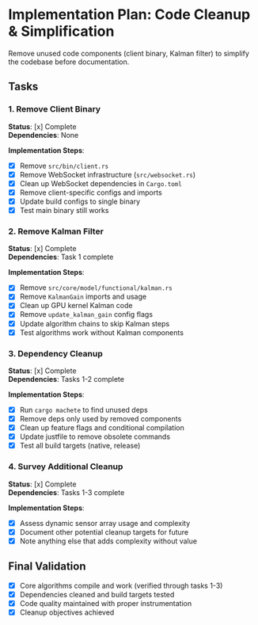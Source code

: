 # Implementation Plan: Code Cleanup & Simplification

Remove unused code components (client binary, Kalman filter) to simplify the codebase before documentation.

## Tasks

### 1. Remove Client Binary

**Status**: [x] Complete  
**Dependencies**: None

**Implementation Steps**:

- [x] Remove `src/bin/client.rs`
- [x] Remove WebSocket infrastructure (`src/websocket.rs`)
- [x] Clean up WebSocket dependencies in `Cargo.toml`
- [x] Remove client-specific configs and imports
- [x] Update build configs to single binary
- [x] Test main binary still works

### 2. Remove Kalman Filter

**Status**: [x] Complete  
**Dependencies**: Task 1 complete

**Implementation Steps**:

- [x] Remove `src/core/model/functional/kalman.rs`
- [x] Remove `KalmanGain` imports and usage
- [x] Clean up GPU kernel Kalman code
- [x] Remove `update_kalman_gain` config flags
- [x] Update algorithm chains to skip Kalman steps
- [x] Test algorithms work without Kalman components

### 3. Dependency Cleanup

**Status**: [x] Complete  
**Dependencies**: Tasks 1-2 complete

**Implementation Steps**:

- [x] Run `cargo machete` to find unused deps
- [x] Remove deps only used by removed components
- [x] Clean up feature flags and conditional compilation
- [x] Update justfile to remove obsolete commands
- [x] Test all build targets (native, release)

### 4. Survey Additional Cleanup

**Status**: [x] Complete  
**Dependencies**: Tasks 1-3 complete

**Implementation Steps**:

- [x] Assess dynamic sensor array usage and complexity
- [x] Document other potential cleanup targets for future
- [x] Note anything else that adds complexity without value

## Final Validation

- [x] Core algorithms compile and work (verified through tasks 1-3)
- [x] Dependencies cleaned and build targets tested
- [x] Code quality maintained with proper instrumentation
- [x] Cleanup objectives achieved
